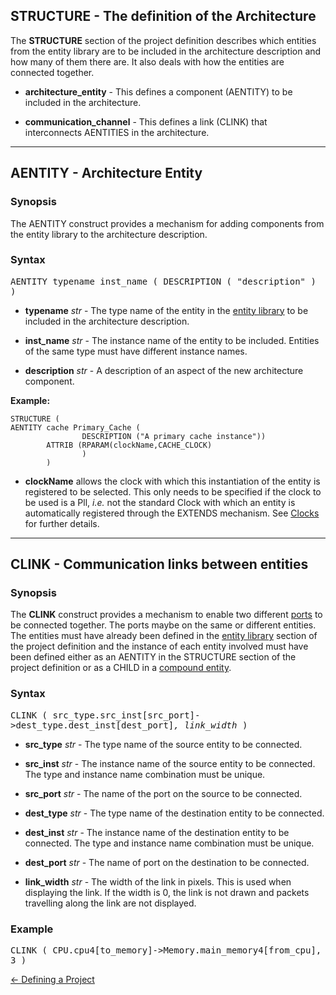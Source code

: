 ## STRUCTURE - The definition of the Architecture

The **STRUCTURE** section of the project definition describes which entities from the entity library are to be included in the architecture description and how many of them there are. It also deals with how the entities are connected together.

- **architecture\_entity** - This defines a component (AENTITY) to be included in the architecture.  

- **communication\_channel** - This defines a link (CLINK) that interconnects AENTITIES in the architecture.

<HR>

## AENTITY - Architecture Entity

### Synopsis

The AENTITY construct provides a mechanism for adding components from the entity library to the architecture description.

### Syntax

<tt>AENTITY typename inst_name ( DESCRIPTION ( "description" ) )</tt>

- **typename** *str* - The type name of the entity in the [entity library](<entitylib.md>) to be included in the architecture description.

- **inst\_name** *str* - The instance name of the entity to be included. Entities of the same type must have different instance names.

- **description** *str* - A description of an aspect of the new architecture component.

**Example:**

```
STRUCTURE (
AENTITY cache Primary_Cache (
                DESCRIPTION ("A primary cache instance"))
		ATTRIB (RPARAM(clockName,CACHE_CLOCK)
                )
        )
```
- **clockName** allows the clock with which this instantiation of the entity is registered to be selected. This only needs to be specified if the clock to be used is a Pll, *i.e.* not the standard Clock with which an entity is automatically registered through the EXTENDS mechanism.  See [Clocks](<synclib.md>) for further details.

<hr>
<a name="clink"></a>

## CLINK - Communication links between entities

### Synopsis

The **CLINK** construct provides a mechanism to enable two different [ports](<port.md>) to be connected together. The ports maybe on the same or different entities.  The entities must have already been defined in the [entity library](entitylib.md>) section of the project definition and the instance of each entity involved must have been defined either as an AENTITY in the STRUCTURE section of the project definition or as a CHILD in a [compound entity](<compentity.md>).

### Syntax

<tt>CLINK ( src\_type.src\_inst[src\_port]->dest\_type.dest\_inst[dest\_port]*, link_width* )</tt>

- **src\_type** *str* - The type name of the source entity to be connected.

- **src\_inst** *str* - The instance name of the source entity to be connected. The type and instance name combination must be unique.

- **src\_port** *str* - The name of the port on the source to be connected.

- **dest_type** *str* - The type name of the destination entity to be connected.

- **dest\_inst** *str* - The instance name of the destination entity to be connected. The type and instance name combination must be unique.

- **dest\_port** *str* - The name of port on the destination to be connected.

- **link\_width** *str* - The width of the link in pixels. This is used when displaying the link. If the width is 0, the link is not drawn and packets travelling along the link are not displayed.

### Example

<tt> CLINK ( CPU.cpu4[to\_memory]->Memory.main\_memory4[from\_cpu], 3 )</tt>

[<- Defining a Project](<project.md>)
